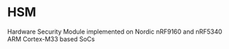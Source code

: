 # HSM
Hardware Security Module implemented on Nordic nRF9160 and nRF5340 ARM Cortex-M33 based SoCs 
